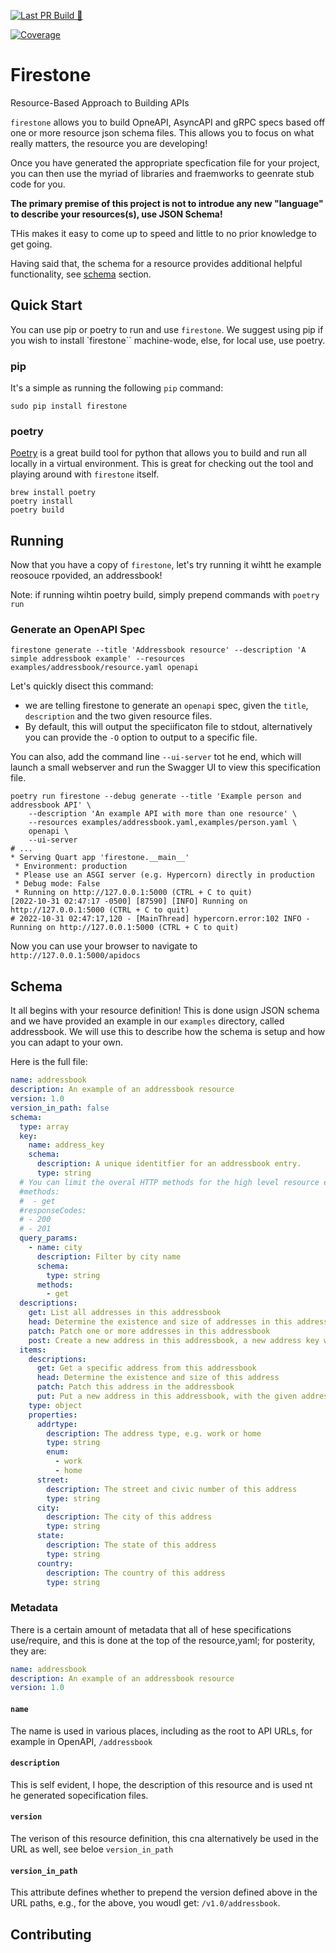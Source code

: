 [![Last PR Build 🐍](https://github.com/firestoned/firestone/actions/workflows/pr.yml/badge.svg)](https://github.com/firestoned/firestone/actions/workflows/pr.yml)
<!-- Pytest Coverage Comment:Begin -->
<a href="https://github.com/firestoned/firestone/blob/main/README.md"><img alt="Coverage" src="https://img.shields.io/badge/Coverage-72%25-yellow.svg" /></a>
<!-- Pytest Coverage Comment:End -->

# Firestone

Resource-Based Approach to Building APIs

``firestone`` allows you to build OpneAPI, AsyncAPI and gRPC specs based off one or
more resource json schema files. This allows you to focus on what really
matters, the resource you are developing!

Once you have generated the appropriate specfication file for your project, you
can then use the myriad of libraries and fraemworks to geenrate stub code for
you.

**The primary premise of this project is not to introdue any new "language" to describe your
resources(s), use JSON Schema!**

THis makes it easy to come up to speed and little to no prior knowledge to get
going.

Having said that, the schema for a resource provides additional helpful functionality,
see [schema](#schema) section.

## Quick Start

You can use pip or poetry to run and use ``firestone``. We suggest using pip if you wish to install
`firestone`` machine-wode, else, for local use, use poetry.

### pip

It's a simple as running the following ``pip`` command:

```
sudo pip install firestone
```

### poetry

[Poetry](https://python-poetry.org/) is a great build tool for python that
allows you to build and run all locally in a virtual environment. This is great
for checking out the tool and playing around with `firestone` itself.

```
brew install poetry
poetry install
poetry build
```

## Running

Now that you have a copy of ``firestone``, let's try running it wihtt he
example reosouce rpovided, an addressbook!

Note: if running wihtin poetry build, simply prepend commands with ``poetry run``

### Generate an OpenAPI Spec

```
firestone generate --title 'Addressbook resource' --description 'A simple addressbook example' --resources examples/addressbook/resource.yaml openapi
```

Let's quickly disect this command:

- we are telling firestone to generate an `openapi` spec, given the ``title``,
  ``description`` and the two given resource files.
- By default, this will output the speciificaton file to stdout, alternatively
  you can provide the `-O` option to output to a specific file.

You can also, add the command line `--ui-server` tot he end, which will launch a
small webserver and run the Swagger UI to view this specification file.

```
poetry run firestone --debug generate --title 'Example person and addressbook API' \
    --description 'An example API with more than one resource' \
    --resources examples/addressbook.yaml,examples/person.yaml \
    openapi \
    --ui-server
# ...
* Serving Quart app 'firestone.__main__'
 * Environment: production
 * Please use an ASGI server (e.g. Hypercorn) directly in production
 * Debug mode: False
 * Running on http://127.0.0.1:5000 (CTRL + C to quit)
[2022-10-31 02:47:17 -0500] [87590] [INFO] Running on http://127.0.0.1:5000 (CTRL + C to quit)
# 2022-10-31 02:47:17,120 - [MainThread] hypercorn.error:102 INFO - Running on http://127.0.0.1:5000 (CTRL + C to quit)
```

Now you can use your browser to navigate to `http://127.0.0.1:5000/apidocs`

## Schema

It all begins with your resource definition! This is done usign JSON schema and
we have provided an example in our `examples` directory, called addressbook. We
will use this to describe how the schema is setup and how you can adapt to your
own.

Here is the full file:

```yaml
name: addressbook
description: An example of an addressbook resource
version: 1.0
version_in_path: false
schema:
  type: array
  key:
    name: address_key
    schema:
      description: A unique identitfier for an addressbook entry.
      type: string
  # You can limit the overal HTTP methods for the high level resource endpoint
  #methods:
  #  - get
  #responseCodes:
  # - 200
  # - 201
  query_params:
    - name: city
      description: Filter by city name
      schema:
        type: string
      methods:
        - get
  descriptions:
    get: List all addresses in this addressbook
    head: Determine the existence and size of addresses in this addressbook
    patch: Patch one or more addresses in this addressbook
    post: Create a new address in this addressbook, a new address key will be created
  items:
    descriptions:
      get: Get a specific address from this addressbook
      head: Determine the existence and size of this address
      patch: Patch this address in the addressbook
      put: Put a new address in this addressbook, with the given address key
    type: object
    properties:
      addrtype:
        description: The address type, e.g. work or home
        type: string
        enum:
          - work
          - home
      street:
        description: The street and civic number of this address
        type: string
      city:
        description: The city of this address
        type: string
      state:
        description: The state of this address
        type: string
      country:
        description: The country of this address
        type: string
```

### Metadata

There is a certain amount of metadata that all of hese specifications
use/require, and this is done at the top of the resource,yaml; for posterity,
they are:

```yaml
name: addressbook
description: An example of an addressbook resource
version: 1.0
```

#### `name`

The name is used in various places, including as the root to API URLs, for
example in OpenAPI, `/addressbook`

#### `description`

This is self evident, I hope, the description of this resource and is used nt he
generated sopecification files.

#### `version`

The verison of this resource definition, this cna alternatively be used in the
URL as well, see beloe `version_in_path`

#### `version_in_path`

This attribute defines whether to prepend the version defined above in the URL paths, e.g., for the
above, you woudl get: `/v1.0/addressbook`.

## Contributing

